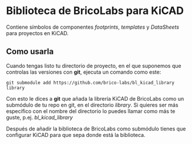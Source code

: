 # Biblioteca de BricoLabs para KiCAD

Contiene símbolos de componentes _footprints_, _templates_ y _DataSheets_ para
proyectos en KiCAD.

## Como usarla

Cuando tengas listo tu directorio de proyecto, en el que suponemos que
controlas las versiones con __git__, ejecuta un comando como este:

~~~~
git submodule add https://github.com/brico-labs/bl_kicad_library library
~~~~

Con esto le dices a __git__ que añada la librería KiCAD de BricoLabs
como un submódulo de tu repo en git, en el directorio _library_. Si
quieres ser más específico con el nombre del directorio lo puedes
llamar como más te guste, p.ej. *bl_kicad_library*

Después de añadir la biblioteca de BricoLabs como submódulo tienes que
configurar KiCAD para que sepa donde está la biblioteca.


